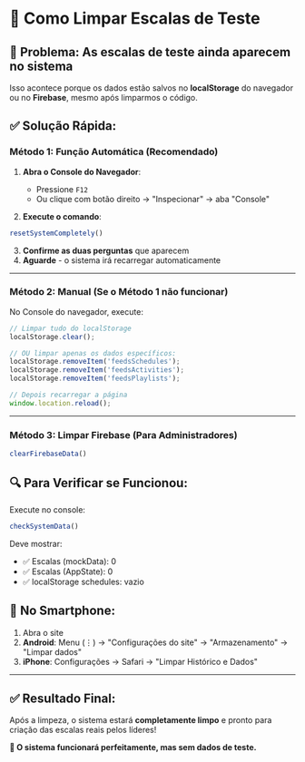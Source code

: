 # 🧹 Como Limpar Escalas de Teste

## 🚨 **Problema**: As escalas de teste ainda aparecem no sistema

Isso acontece porque os dados estão salvos no **localStorage** do navegador ou no **Firebase**, mesmo após limparmos o código.

## ✅ **Solução Rápida**:

### **Método 1: Função Automática (Recomendado)**

1. **Abra o Console do Navegador**:
   - Pressione `F12` 
   - Ou clique com botão direito → "Inspecionar" → aba "Console"

2. **Execute o comando**:
```javascript
resetSystemCompletely()
```

3. **Confirme as duas perguntas** que aparecem
4. **Aguarde** - o sistema irá recarregar automaticamente

---

### **Método 2: Manual (Se o Método 1 não funcionar)**

No Console do navegador, execute:
```javascript
// Limpar tudo do localStorage
localStorage.clear();

// OU limpar apenas os dados específicos:
localStorage.removeItem('feedsSchedules');
localStorage.removeItem('feedsActivities');
localStorage.removeItem('feedsPlaylists');

// Depois recarregar a página
window.location.reload();
```

---

### **Método 3: Limpar Firebase (Para Administradores)**

```javascript
clearFirebaseData()
```

## 🔍 **Para Verificar se Funcionou**:

Execute no console:
```javascript
checkSystemData()
```

Deve mostrar:
- ✅ Escalas (mockData): 0
- ✅ Escalas (AppState): 0  
- ✅ localStorage schedules: vazio

## 📱 **No Smartphone**:

1. Abra o site
2. **Android**: Menu (⋮) → "Configurações do site" → "Armazenamento" → "Limpar dados"
3. **iPhone**: Configurações → Safari → "Limpar Histórico e Dados"

---

## ✅ **Resultado Final**:

Após a limpeza, o sistema estará **completamente limpo** e pronto para criação das escalas reais pelos líderes!

**🎯 O sistema funcionará perfeitamente, mas sem dados de teste.** 